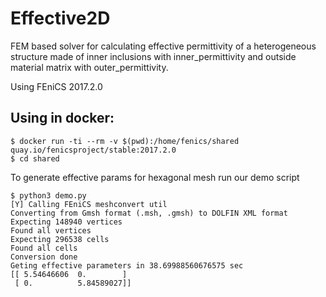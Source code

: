 # Effective2D

FEM based solver for calculating effective permittivity of a heterogeneous structure made of inner inclusions with inner_permittivity and outside material matrix with outer_permittivity.

Using FEniCS 2017.2.0

## Using in docker:

```
$ docker run -ti --rm -v $(pwd):/home/fenics/shared quay.io/fenicsproject/stable:2017.2.0
$ cd shared
```

To generate effective params for hexagonal mesh run our demo script
```
$ python3 demo.py
[Y] Calling FEniCS meshconvert util
Converting from Gmsh format (.msh, .gmsh) to DOLFIN XML format
Expecting 148940 vertices
Found all vertices
Expecting 296538 cells
Found all cells
Conversion done
Geting effective parameters in 38.69988560676575 sec
[[ 5.54646606  0.        ]
 [ 0.          5.84589027]]
```
